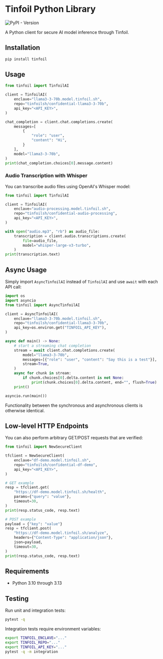 # Tinfoil Python Library

![PyPI - Version](https://img.shields.io/pypi/v/tinfoil)

A Python client for secure AI model inference through Tinfoil.

## Installation

```bash
pip install tinfoil
```

## Usage

```python
from tinfoil import TinfoilAI

client = TinfoilAI(
    enclave="llama3-3-70b.model.tinfoil.sh",
    repo="tinfoilsh/confidential-llama3-3-70b",
    api_key="<API_KEY>",
)

chat_completion = client.chat.completions.create(
    messages=[
        {
            "role": "user",
            "content": "Hi",
        }
    ],
    model="llama3-3-70b",
)
print(chat_completion.choices[0].message.content)
```

### Audio Transcription with Whisper

You can transcribe audio files using OpenAI's Whisper model:

```python
from tinfoil import TinfoilAI

client = TinfoilAI(
    enclave="audio-processing.model.tinfoil.sh",
    repo="tinfoilsh/confidential-audio-processing",
    api_key="<API_KEY>",
)

with open("audio.mp3", "rb") as audio_file:
    transcription = client.audio.transcriptions.create(
        file=audio_file,
        model="whisper-large-v3-turbo",
    )
print(transcription.text)
```

## Async Usage

Simply import `AsyncTinfoilAI` instead of `TinfoilAI` and use `await` with each API call:

```python
import os
import asyncio
from tinfoil import AsyncTinfoilAI

client = AsyncTinfoilAI(
    enclave="llama3-3-70b.model.tinfoil.sh",
    repo="tinfoilsh/confidential-llama3-3-70b",
    api_key=os.environ.get("TINFOIL_API_KEY"),
)

async def main() -> None:
    # start a streaming chat completion
    stream = await client.chat.completions.create(
        model="llama3-3-70b",
        messages=[{"role": "user", "content": "Say this is a test"}],
        stream=True,
    )
    async for chunk in stream:
        if chunk.choices[0].delta.content is not None:
            print(chunk.choices[0].delta.content, end="", flush=True)
    print()

asyncio.run(main())
```

Functionality between the synchronous and asynchronous clients is otherwise identical.

## Low-level HTTP Endpoints

You can also perform arbitrary GET/POST requests that are verified:

```python
from tinfoil import NewSecureClient

tfclient = NewSecureClient(
    enclave="df-demo.model.tinfoil.sh",
    repo="tinfoilsh/confidential-df-demo",
    api_key="<API_KEY>",
)

# GET example
resp = tfclient.get(
    "https://df-demo.model.tinfoil.sh/health",
    params={"query": "value"},
    timeout=30,
)
print(resp.status_code, resp.text)

# POST example
payload = {"key": "value"}
resp = tfclient.post(
    "https://df-demo.model.tinfoil.sh/analyze",
    headers={"Content-Type": "application/json"},
    json=payload,
    timeout=30,
)
print(resp.status_code, resp.text)
```


## Requirements
- Python 3.10 through 3.13

## Testing

Run unit and integration tests:

```bash
pytest -q
```

Integration tests require environment variables:

```bash
export TINFOIL_ENCLAVE="..."
export TINFOIL_REPO="..."
export TINFOIL_API_KEY="..."
pytest -q -m integration
```
